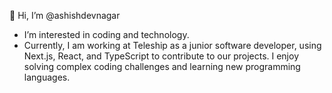 👋 Hi, I’m @ashishdevnagar

- I’m interested in coding and technology.
- Currently, I am working at Teleship as a junior software developer, using Next.js, React, and TypeScript to contribute to our projects. I enjoy solving complex coding challenges and learning new programming languages.

<!---
ashishdevnagar/ashishdevnagar is a ✨ special ✨ repository because its `README.md` (this file) appears on your GitHub profile.
You can click the Preview link to take a look at your changes.
--->
